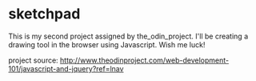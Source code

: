 # sketchpad
This is my second project assigned by the_odin_project. I'll be creating a drawing tool in the browser using Javascript. Wish me luck!

project source:
http://www.theodinproject.com/web-development-101/javascript-and-jquery?ref=lnav